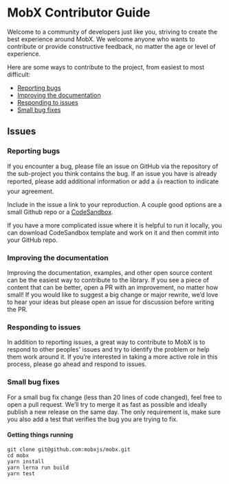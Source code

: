 # MobX Contributor Guide

Welcome to a community of developers just like you, striving to create the best experience around MobX. We welcome anyone who wants to contribute or provide constructive feedback, no matter the age or level of experience.

Here are some ways to contribute to the project, from easiest to most difficult:

-   [Reporting bugs](#reporting-bugs)
-   [Improving the documentation](#improving-the-documentation)
-   [Responding to issues](#responding-to-issues)
-   [Small bug fixes](#small-bug-fixes)

## Issues

### Reporting bugs

If you encounter a bug, please file an issue on GitHub via the repository of the sub-project you think contains the bug. If an issue you have is already reported, please add additional information or add a 👍 reaction to indicate your agreement.

Include in the issue a link to your reproduction. A couple good options are a small Github repo or a [CodeSandbox](https://codesandbox.io/s/minimal-mobx-react-project-ppgml).

If you have a more complicated issue where it is helpful to run it locally, you can download CodeSandbox template and work on it and then commit into your GitHub repo.

### Improving the documentation

Improving the documentation, examples, and other open source content can be the easiest way to contribute to the library. If you see a piece of content that can be better, open a PR with an improvement, no matter how small! If you would like to suggest a big change or major rewrite, we’d love to hear your ideas but please open an issue for discussion before writing the PR.

### Responding to issues

In addition to reporting issues, a great way to contribute to MobX is to respond to other peoples' issues and try to identify the problem or help them work around it. If you’re interested in taking a more active role in this process, please go ahead and respond to issues.

### Small bug fixes

For a small bug fix change (less than 20 lines of code changed), feel free to open a pull request. We’ll try to merge it as fast as possible and ideally publish a new release on the same day. The only requirement is, make sure you also add a test that verifies the bug you are trying to fix.

#### Getting things running

```
git clone git@github.com:mobxjs/mobx.git
cd mobx
yarn install
yarn lerna run build
yarn test
```
